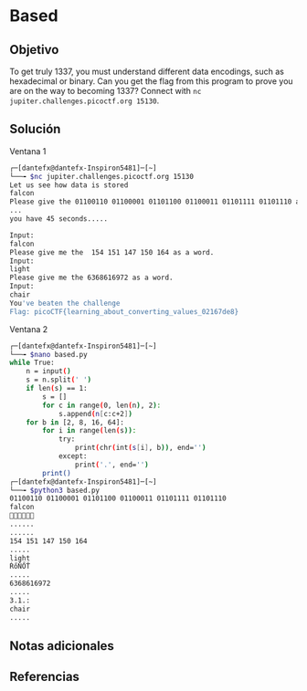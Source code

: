 # Based

## Objetivo
To get truly 1337, you must understand different data encodings, such as hexadecimal or binary. Can you get the flag from this program to prove you are on the way to becoming 1337? Connect with `nc jupiter.challenges.picoctf.org 15130`.

## Solución
Ventana 1
```bash
┌─[dantefx@dantefx-Inspiron5481]─[~]
└──╼ $nc jupiter.challenges.picoctf.org 15130
Let us see how data is stored
falcon
Please give the 01100110 01100001 01101100 01100011 01101111 01101110 as a word.
...
you have 45 seconds.....

Input:
falcon
Please give me the  154 151 147 150 164 as a word.
Input:
light
Please give me the 6368616972 as a word.
Input:
chair
You've beaten the challenge
Flag: picoCTF{learning_about_converting_values_02167de8}

```
Ventana 2
```bash
┌─[dantefx@dantefx-Inspiron5481]─[~]
└──╼ $nano based.py 
while True:
    n = input()
    s = n.split(' ')
    if len(s) == 1:
        s = []
        for c in range(0, len(n), 2):
            s.append(n[c:c+2])
    for b in [2, 8, 16, 64]:
        for i in range(len(s)):
            try:
                print(chr(int(s[i], b)), end='')
            except:
                print('.', end='')
        print()
┌─[dantefx@dantefx-Inspiron5481]─[~]
└──╼ $python3 based.py 
01100110 01100001 01101100 01100011 01101111 01101110
falcon
񈁈񈀁񈉀񈀉񈉉񈉈
......
......
154 151 147 150 164
.....
light
ŔőŇŐŤ
.....
6368616972
.....
3.1.:
chair
.....

```

## Notas adicionales

## Referencias

